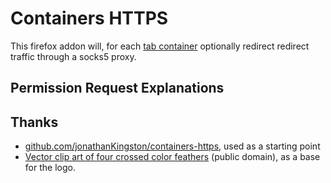 # Containers HTTPS

This firefox addon will, for each [tab container](https://addons.mozilla.org/en-GB/firefox/addon/multi-account-containers/) optionally redirect redirect traffic through a socks5 proxy.

## Permission Request Explanations

## Thanks

- [github.com/jonathanKingston/containers-https](https://github.com/jonathanKingston/containers-https), used as a starting point
- [Vector clip art of four crossed color feathers](https://publicdomainvectors.org/en/free-clipart/Vector-clip-art-of-four-crossed-color-feathers/31643.html) (public domain), as a base for the logo.
